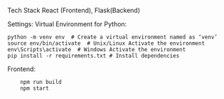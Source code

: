 Tech Stack
React (Frontend), Flask(Backend)

Settings:
Virtual Environment for Python:
```
python -m venv env  # Create a virtual environment named as ‘venv’
source env/bin/activate  # Unix/Linux Activate the environment 
env\Scripts\activate  # Windows Activate the environment 
pip install -r requirements.txt # Install dependencies 
```
Frontend: 
```
	npm run build
	npm start
```
